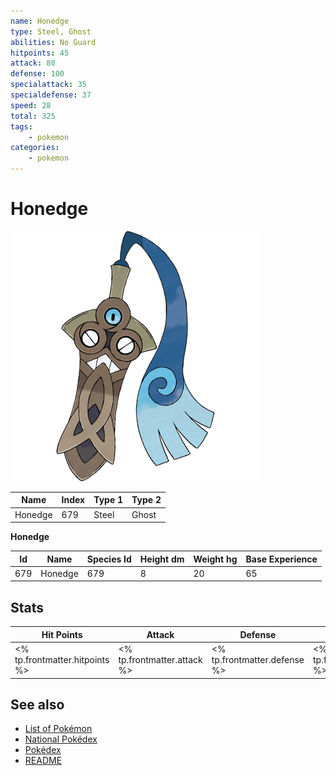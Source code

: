 ```yaml
---
name: Honedge
type: Steel, Ghost
abilities: No Guard
hitpoints: 45
attack: 80
defense: 100
specialattack: 35
specialdefense: 37
speed: 28
total: 325
tags:
    - pokemon
categories:
    - pokemon
---
```


# Honedge


![Honedge](images/679.png)

| **Name** | **Index** | **Type 1** | **Type 2** |
|----|----|----|----|
| Honedge | 679 | Steel | Ghost  |

**Honedge** 




| **Id** | **Name** | **Species Id** | **Height dm** | **Weight hg** | **Base Experience** |
|--------|----------|----------------|------------|------------|---------------------|
| 679 | Honedge | 679 | 8 | 20 | 65 |



## Stats

| **Hit Points** | **Attack** | **Defense** | **Special Attack** | **Special Defense** | **Speed** | **Total** |
|----------------|------------|-------------|--------------------|---------------------|-----------|-----------|
| <% tp.frontmatter.hitpoints %> | <% tp.frontmatter.attack %> | <% tp.frontmatter.defense %> | <% tp.frontmatter.specialattack %> | <% tp.frontmatter.specialdefense %> | <% tp.frontmatter.speed %> | <% tp.frontmatter.total %> |

## See also

- [List of Pokémon](../pokemon.md)
- [National Pokédex](../national_pokedex.md)
- [Pokédex](../pokedex.md)
- [README](../README.md)
